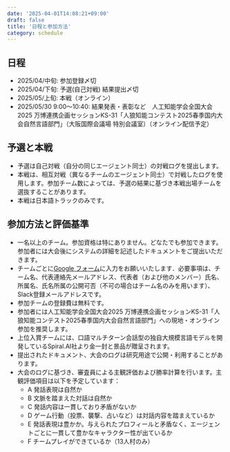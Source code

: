 ```yaml
---
date: '2025-04-01T14:08:21+09:00'
draft: false
title: '日程と参加方法'
category: schedule
---
```



## 日程

- 2025/04/中旬: 参加登録〆切
- 2025/04/下旬: 予選(自己対戦) 結果提出〆切
- 2025/05/上旬: 本戦（オンライン）
- 2025/05/30 9:00～10:40: 結果発表・表彰など　人工知能学会全国大会2025 万博連携企画セッションKS-31「人狼知能コンテスト2025春季国内大会自然言語部門」（大阪国際会議場 特別会議室）（オンライン配信予定）

## 予選と本戦

- 予選は自己対戦（自分の同じエージェント同士）の対戦ログを提出します。
- 本戦は、相互対戦（異なるチームのエージェント同士）で対戦したログを使用します。参加チーム数によっては、予選の結果に基づき本戦出場チームを選抜することがあります。
- 本戦は日本語トラックのみです。

## 参加方法と評価基準

- 一名以上のチーム。参加資格は特にありません。どなたでも参加できます。参加者には大会後にシステムの詳細を記述したドキュメントをご提出いただきます。
- チームごとに[Google フォーム](https://docs.google.com/forms/d/e/1FAIpQLSfmxdM1Op5jM5dIi3ViElr6O3_JwQ5GnbWu7_FJSX7lxeOqBg/viewform?usp=dialog)に入力をお願いいたします．必要事項は、チーム名、代表連絡先メールアドレス、代表者（および他のメンバー）氏名、所属名、氏名所属の公開可否（不可の場合はチーム名のみを用います）、Slack登録メールアドレスです。
- 参加チームの登録費は無料です。
- 参加者には人工知能学会全国大会2025 万博連携企画セッションKS-31「人狼知能コンテスト2025春季国内大会自然言語部門」への現地・オンライン参加を推奨します。
- 上位入賞チームには、口語マルチターン会話型の独自大規模言語モデルを開発しているSpiral.AI社より金一封と景品が贈呈されます。
- 提出されたドキュメント、大会のログは研究用途で公開・利用することがあります。
- 大会のログに基づき、審査員による主観評価および勝率計算を行います。主観評価項目は以下を予定しています：
  - A 発話表現は自然か
  - B 文脈を踏まえた対話は自然か
  - C 発話内容は一貫しており矛盾がないか
  - D ゲーム行動（投票、襲撃、占いなど）は対話内容を踏まえているか
  - E 発話表現は豊かか。与えられたプロフィールと矛盾なく、エージェントごとに一貫して豊かなキャラクター性が出ているか
  - F チームプレイができているか（13人村のみ）
